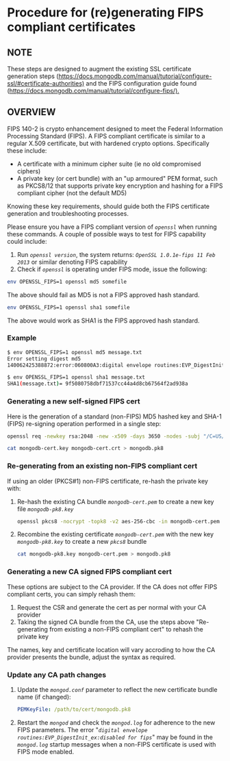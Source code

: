 # Procedure for (re)generating FIPS compliant certificates

## NOTE

These steps are designed to augment the existing SSL certificate generation steps
(<https://docs.mongodb.com/manual/tutorial/configure-ssl/#certificate-authorities)>
and the FIPS configuration guide found (<https://docs.mongodb.com/manual/tutorial/configure-fips/).>

## OVERVIEW

FIPS 140-2 is crypto enhancement designed to meet the Federal Information Processing Standard (FIPS).  A FIPS compliant certificate is
similar to a regular X.509 certificate, but with hardened crypto options.  Specifically these include:

- A certificate with a minimum cipher suite (ie no old compromised ciphers)
- A private key (or cert bundle) with an "up armoured" PEM format, such as PKCS8/12 that supports private key encryption and hashing for a FIPS compliant cipher (not the default MD5)

Knowing these key requirements, should guide both the FIPS certificate generation and troubleshooting processes.

Please ensure you have a FIPS compliant version of _`openssl`_ when running these commands.  A couple of possible ways to test for FIPS capability could include:

1. Run _`openssl version`_, the system returns: _`OpenSSL 1.0.1e-fips 11 Feb 2013`_ or similar denoting FIPS capability
1. Check if _`openssl`_ is operating under FIPS mode, issue the following:

```bash
env OPENSSL_FIPS=1 openssl md5 somefile
```

The above should fail as MD5 is not a FIPS approved hash standard.

```bash
env OPENSSL_FIPS=1 openssl sha1 somefile
```

The above would work as SHA1 is the FIPS approved hash standard.

### Example

```bash
$ env OPENSSL_FIPS=1 openssl md5 message.txt
Error setting digest md5
140062425388872:error:060800A3:digital envelope routines:EVP_DigestInit_ex:disabled for fips:digest.c:251:

$ env OPENSSL_FIPS=1 openssl sha1 message.txt 
SHA1(message.txt)= 9f5080758dbf71537cc44a4d8cb67564f2ad938a
```

### Generating a new self-signed FIPS cert

Here is the generation of a standard (non-FIPS) MD5 hashed key and SHA-1 (FIPS) re-signing operation performed
in a single step:

```bash
openssl req -newkey rsa:2048 -new -x509 -days 3650 -nodes -subj "/C=US/ST=test/L=test/O=test Security/OU=IT Department/CN=test.com" -out mongodb-cert.crt -keyout mongodb-cert.key

cat mongodb-cert.key mongodb-cert.crt > mongodb.pk8
```

### Re-generating from an existing non-FIPS compliant cert

If using an older (PKCS#1) non-FIPS certificate, re-hash the private key with:

1. Re-hash the existing CA bundle _`mongodb-cert.pem`_ to create a new key file _`mongodb-pk8.key`_

   ```bash
   openssl pkcs8 -nocrypt -topk8 -v2 aes-256-cbc -in mongodb-cert.pem -out mongodb-pk8.key
   ```

1. Recombine the existing certificate _`mongodb-cert.pem`_ with the new key _`mongodb-pk8.key`_ to create a new _`pkcs8`_ bundle

   ```bash
   cat mongodb-pk8.key mongodb-cert.pem > mongodb.pk8
   ```

### Generating a new CA signed FIPS compliant cert

These options are subject to the CA provider.  If the CA does not offer FIPS compliant certs, you can simply rehash them:

1. Request the CSR and generate the cert as per normal with your CA provider
1. Taking the signed CA bundle from the CA, use the steps above "Re-generating from existing a non-FIPS compliant cert" to rehash the private key

The names, key and certificate location will vary accroding to how the CA provider presents the bundle, adjust the syntax as required.

### Update any CA path changes

1. Update the _`mongod.conf`_ parameter to reflect the new certificate bundle name (if changed):

   ```yaml
   PEMKeyFile: /path/to/cert/mongodb.pk8
   ```

1. Restart the _`mongod`_ and check the _`mongod.log`_ for adherence to the new FIPS parameters. The error "_`digital envelope routines:EVP_DigestInit_ex:disabled for fips`_" may be found in the _`mongod.log`_ startup messages when a non-FIPS certificate is used with FIPS mode enabled.
